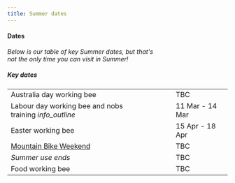 ```yaml
---
title: Summer dates
---
```

<div class='dates-container__winter'>
  <h4>Dates</h4>
  <p style='max-width: 24em; margin-bottom: 1em'>
    <i>Below is our table of key Summer dates, but that's not the only time you can visit in Summer!</i>
  </p>
  <div>
    <h5>Key dates</h5>
    <table class='dates'>
      <tr><td>Australia day working bee</td><td>TBC</td></tr>
      <tr><td>Labour day working bee and nobs <span style='white-space: nowrap'>training <i class='material-icons' title='Nobs training: Learning how to run and use the Chalet as a leader.<br><b>Note: no external bookings are available this weekend.</b>'>info_outline</i></span></td><td>11 Mar - 14 Mar</td></tr>
      <!--<tr><td>Summer Moot</td><td>9 Feb - 14 Feb</td></tr>-->
      <tr><td>Easter working bee</td><td>15 Apr - 18 Apr</td></tr>
      <tr><td><a href="https://bogongroverchalet.org.au/visiting/visiting-in-summer/#mountain-bike-weekend">Mountain Bike Weekend</a></td><td>TBC</td></tr>
      <tr><td><i>Summer use ends</i></td><td>TBC</td></tr>
      <tr><td>Food working bee</td><td>TBC</td></tr>
    </table>
  </div>
</div>
